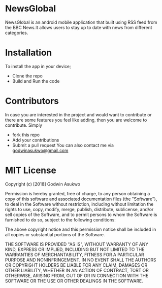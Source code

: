 # NewsGlobal
NewsGlobal is an android mobile application that built using RSS feed from the BBC News.It allows users to stay up to date with news from different categories.
# Installation
To install the app in your device;
- Clone the repo
- Build and Run the code

# Contributors
In case you are interested in the project and would want to contribute or there are some features you feel like adding, then you are welcome to contribute. Simply
- fork this repo
- Add your contributions
- Submit a pull request
You can also contact me via godwinasukwo@gmail.com
# MIT License
Copyright (c) [2018] Godwin Asukwo

Permission is hereby granted, free of charge, to any person obtaining a copy of this software and associated documentation files (the "Software"), to deal in the Software without restriction, including without limitation the rights to use, copy, modify, merge, publish, distribute, sublicense, and/or sell copies of the Software, and to permit persons to whom the Software is furnished to do so, subject to the following conditions:

The above copyright notice and this permission notice shall be included in all copies or substantial portions of the Software.

THE SOFTWARE IS PROVIDED "AS IS", WITHOUT WARRANTY OF ANY KIND, EXPRESS OR IMPLIED, INCLUDING BUT NOT LIMITED TO THE WARRANTIES OF MERCHANTABILITY, FITNESS FOR A PARTICULAR PURPOSE AND NONINFRINGEMENT. IN NO EVENT SHALL THE AUTHORS OR COPYRIGHT HOLDERS BE LIABLE FOR ANY CLAIM, DAMAGES OR OTHER LIABILITY, WHETHER IN AN ACTION OF CONTRACT, TORT OR OTHERWISE, ARISING FROM, OUT OF OR IN CONNECTION WITH THE SOFTWARE OR THE USE OR OTHER DEALINGS IN THE SOFTWARE.
